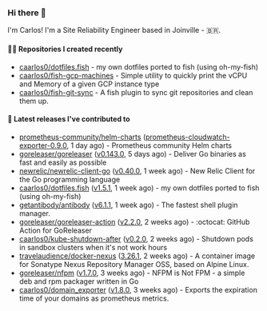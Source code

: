 ### Hi there 👋

I'm Carlos! I'm a Site Reliability Engineer based in Joinville - 🇧🇷.

#### 👨‍💻 Repositories I created recently

- [caarlos0/dotfiles.fish](https://github.com/caarlos0/dotfiles.fish) - my own dotfiles ported to fish (using oh-my-fish)
- [caarlos0/fish-gcp-machines](https://github.com/caarlos0/fish-gcp-machines) - Simple utility to quickly print the vCPU and Memory of a given GCP instance type
- [caarlos0/fish-git-sync](https://github.com/caarlos0/fish-git-sync) - A fish plugin to sync git repositories and clean them up.

#### 🚀 Latest releases I've contributed to

- [prometheus-community/helm-charts](https://github.com/prometheus-community/helm-charts) ([prometheus-cloudwatch-exporter-0.9.0](https://github.com/prometheus-community/helm-charts/releases/tag/prometheus-cloudwatch-exporter-0.9.0), 1 day ago) - Prometheus community Helm charts
- [goreleaser/goreleaser](https://github.com/goreleaser/goreleaser) ([v0.143.0](https://github.com/goreleaser/goreleaser/releases/tag/v0.143.0), 5 days ago) - Deliver Go binaries as fast and easily as possible
- [newrelic/newrelic-client-go](https://github.com/newrelic/newrelic-client-go) ([v0.40.0](https://github.com/newrelic/newrelic-client-go/releases/tag/v0.40.0), 1 week ago) - New Relic Client for the Go programming language
- [caarlos0/dotfiles.fish](https://github.com/caarlos0/dotfiles.fish) ([v1.5.1](https://github.com/caarlos0/dotfiles.fish/releases/tag/v1.5.1), 1 week ago) - my own dotfiles ported to fish (using oh-my-fish)
- [getantibody/antibody](https://github.com/getantibody/antibody) ([v6.1.1](https://github.com/getantibody/antibody/releases/tag/v6.1.1), 1 week ago) - The fastest shell plugin manager.
- [goreleaser/goreleaser-action](https://github.com/goreleaser/goreleaser-action) ([v2.2.0](https://github.com/goreleaser/goreleaser-action/releases/tag/v2.2.0), 2 weeks ago) - :octocat: GitHub Action for GoReleaser
- [caarlos0/kube-shutdown-after](https://github.com/caarlos0/kube-shutdown-after) ([v0.2.0](https://github.com/caarlos0/kube-shutdown-after/releases/tag/v0.2.0), 2 weeks ago) - Shutdown pods in sandbox clusters when it&#39;s not work hours
- [travelaudience/docker-nexus](https://github.com/travelaudience/docker-nexus) ([3.26.1](https://github.com/travelaudience/docker-nexus/releases/tag/3.26.1), 2 weeks ago) - A container image for Sonatype Nexus Repository Manager OSS, based on Alpine Linux.
- [goreleaser/nfpm](https://github.com/goreleaser/nfpm) ([v1.7.0](https://github.com/goreleaser/nfpm/releases/tag/v1.7.0), 3 weeks ago) - NFPM is Not FPM - a simple deb and rpm packager written in Go
- [caarlos0/domain_exporter](https://github.com/caarlos0/domain_exporter) ([v1.8.0](https://github.com/caarlos0/domain_exporter/releases/tag/v1.8.0), 3 weeks ago) - Exports the expiration time of your domains as prometheus metrics.
